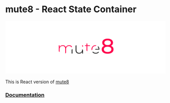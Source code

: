 
# mute8 - React State Container
![mute8](https://raw.githubusercontent.com/PawelJastrzebski/mute8/main/documentation/mut8.svg)

This is React version of [mute8](https://www.npmjs.com/package/mute8)

### [Documentation](https://paweljastrzebski.github.io/mute8)